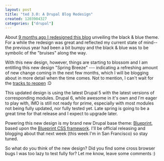 ```yaml
--- 
layout: post
title: "ted 3.0: A Drupal Blog Redesign"
created: 1203904327
categories: ["drupal"]
---
```


About <a href="https://tedserbinski.com/drupal/ted-2-0-a-site-redesign/">9 months ago I redesigned this blog</a> unveiling the black & blue theme. For a while the redesign was great and reflected my current state of mind--the previous year had been a bit bumpy and the black & blue was to be symbolic of the "bruises" along the way.

With this new design, however, things are starting to blossom and I am entitling this new design "Spring Breeze" --- indicating a refreshing amount of new change coming in the next few months, which I will be blogging about in more detail when the time comes. Not to mention, I can't wait for the <a href="http://www.summitpoint-raceway.com/">tracks to reopen</a> :D


This updated design is using the latest Drupal 5 with the latest versions of corresponding modules. Drupal 6, while awesome in it's own and I'm eager to play with, IMO is still not ready for prime, especially with most modules not being fully updated, nor fully tested yet. Late spring is going to be a great time for that release and I expect to upgrade later.

Powering this new design is my brand new Drupal base theme: <a href="http://drupal.org/project/blueprint">Blueprint</a>, based upon the <a href="http://code.google.com/p/blueprintcss/">Blueprint CSS framework</a>. I'll be official releasing and blogging about that next week (this week I'm in San Francisco) so stay tuned.

So what do you think of the new design? Did you find some cross browser bugs I was too lazy to test fully for? Let me know, leave some comments :)
